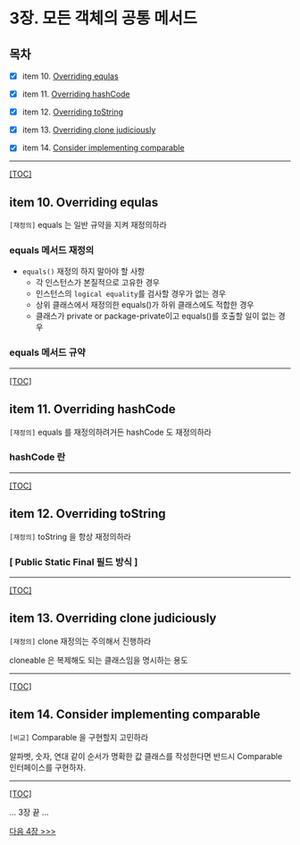 # 3장. 모든 객체의 공통 메서드

## 목차

- [x] item 10. [Overriding equlas](#item-10-overriding-equlas)
- [x] item 11. [Overriding hashCode](#item-11-overriding-hashcode)
- [x] item 12. [Overriding toString](#item-12-overriding-tostring)
- [x] item 13. [Overriding clone judiciously](#item-13-overriding-clone-judiciously)
- [x] item 14. [Consider implementing comparable](#item-14-consider-implementing-comparable)


---------------------------------------------------------------
[[TOC]](#목차)

## item 10. Overriding equlas
`[재정의]` equals 는 일반 규약을 지켜 재정의하라
### equals 메서드 재정의
* `equals()` 재정의 하지 말아야 할 사항
	- 각 인스턴스가 본질적으로 고유한 경우
	- 인스턴스의 `logical equality`를 검사할 경우가 없는 경우
	- 상위 클래스에서 재정의한 equals()가 하위 클래스에도 적합한 경우
	- 클래스가 private or package-private이고 equals()를 호출할 일이 없는 경우


### equals 메서드 규약

-----------------------------------------------------------------
[[TOC]](#목차)

## item 11. Overriding hashCode
`[재정의]` equals 를 재정의하려거든 hashCode 도 재정의하라
### hashCode 란

-----------------------------------------------------------------
[[TOC]](#목차)

## item 12. Overriding toString
`[재정의]` toString 을 항상 재정의하라
### [ Public Static Final 필드 방식 ]


-----------------------------------------------------------------
[[TOC]](#목차)

## item 13. Overriding clone judiciously
`[재정의]` clone 재정의는 주의해서 진행하라

cloneable 은 복제해도 되는 클래스임을 명시하는 용도

-----------------------------------------------------------------
[[TOC]](#목차)

## item 14. Consider implementing comparable
`[비교]` Comparable 을 구현할지 고민하라

알파벳, 숫자, 연대 같이 순서가 명확한 값 클래스를 작성한다면 반드시 Comparable 인터페이스를 구현하자.


-----------------------------------------------------------------
[[TOC]](#목차)

... 3장 끝 ...

[다음 4장 >>>](../ch04/README.md)